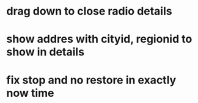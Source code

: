 # drag down to close radio details

# show addres with cityid, regionid to show in details

# fix stop and no restore in exactly now time
